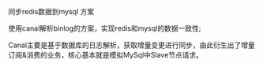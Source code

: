 同步redis数据到mysql 方案

使用canal解析binlog的方案，实现redis和mysql的数据一致性;

Canal主要是基于数据库的日志解析，获取增量变更进行同步，由此衍生出了增量订阅&消费的业务，核心基本就是模拟MySql中Slave节点请求。

